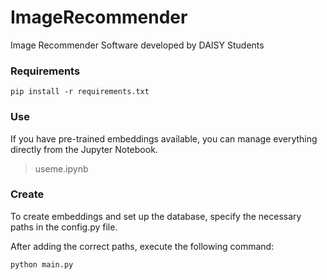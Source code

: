# ImageRecommender
Image Recommender Software developed by DAISY Students 

### Requirements
```
pip install -r requirements.txt
```
### Use

If you have pre-trained embeddings available, you can manage everything directly from the Jupyter Notebook.
> useme.ipynb

### Create
To create embeddings and set up the database, specify the necessary paths in the config.py file.

After adding the correct paths, execute the following command:
```
python main.py
```












